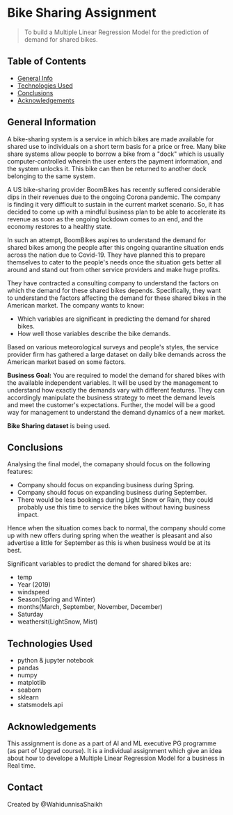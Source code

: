 # Bike Sharing Assignment
> To build a Multiple Linear Regression Model for the prediction of demand for shared bikes.


## Table of Contents
* [General Info](#general-information)
* [Technologies Used](#technologies-used)
* [Conclusions](#conclusions)
* [Acknowledgements](#acknowledgements)

<!-- You can include any other section that is pertinent to your problem -->

## General Information
A bike-sharing system is a service in which bikes are made available for shared use to individuals on a short term basis for a price or free. Many bike share systems allow people to borrow a bike from a "dock" which is usually computer-controlled wherein the user enters the payment information, and the system unlocks it. This bike can then be returned to another dock belonging to the same system.

A US bike-sharing provider BoomBikes has recently suffered considerable dips in their revenues due to the ongoing Corona pandemic. The company is finding it very difficult to sustain in the current market scenario. So, it has decided to come up with a mindful business plan to be able to accelerate its revenue as soon as the ongoing lockdown comes to an end, and the economy restores to a healthy state. 

In such an attempt, BoomBikes aspires to understand the demand for shared bikes among the people after this ongoing quarantine situation ends across the nation due to Covid-19. They have planned this to prepare themselves to cater to the people's needs once the situation gets better all around and stand out from other service providers and make huge profits.

They have contracted a consulting company to understand the factors on which the demand for these shared bikes depends. Specifically, they want to understand the factors affecting the demand for these shared bikes in the American market. The company wants to know:

- Which variables are significant in predicting the demand for shared bikes.
- How well those variables describe the bike demands.
  
Based on various meteorological surveys and people's styles, the service provider firm has gathered a large dataset on daily bike demands across the American market based on some factors.

**Business Goal:**
  You are required to model the demand for shared bikes with the available independent variables. It will be used by the management to understand how exactly the demands 
  vary with different features. They can accordingly manipulate the business strategy to meet the demand levels and meet the customer's expectations. Further, the model will 
  be a good way for management to understand the demand dynamics of a new market. 
  
**Bike Sharing dataset** is being used.

<!-- You don't have to answer all the questions - just the ones relevant to your project. -->

## Conclusions
Analysing the final model, the comapany should focus on the following features:
- Company should focus on expanding business during Spring. 
- Company should focus on expanding business during September.
- There would be less bookings during Light Snow or Rain, they could probably use this time to service the bikes without having business impact.

Hence when the situation comes back to normal, the company should come up with new offers during spring when the weather is pleasant and also advertise a little for September as this is when business would be at its best.

Significant variables to predict the demand for shared bikes are:
- temp
- Year (2019)
- windspeed
- Season(Spring and Winter)
- months(March, September, November, December)
- Saturday
- weathersit(LightSnow, Mist)

<!-- You don't have to answer all the questions - just the ones relevant to your project. -->


## Technologies Used
- python & jupyter notebook
- pandas
- numpy
- matplotlib
- seaborn
- sklearn
- statsmodels.api


<!-- As the libraries versions keep on changing, it is recommended to mention the version of library used in this project -->

## Acknowledgements
This assignment is done as a part of AI and ML executive PG programme (as part of Upgrad course). It is a individual assignment which give an idea about how to develope a  Multiple Linear Regression Model for a business in Real time. 

## Contact
Created by @WahidunnisaShaikh


<!-- Optional -->
<!-- ## License -->
<!-- This project is open source and available under the [... License](). -->

<!-- You don't have to include all sections - just the one's relevant to your project -->

